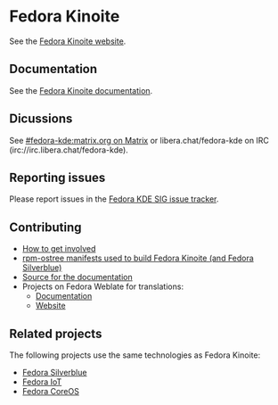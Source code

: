 # Fedora Kinoite

See the [Fedora Kinoite website](https://kinoite.fedoraproject.org/).

## Documentation

See the [Fedora Kinoite documentation](https://docs.fedoraproject.org/en-US/fedora-kinoite/).

## Dicussions

See [#fedora-kde:matrix.org on Matrix](https://matrix.to/#/#fedora-kde:matrix.org) or libera.chat/fedora-kde on IRC (irc://irc.libera.chat/fedora-kde).

## Reporting issues

Please report issues in the [Fedora KDE SIG issue tracker](https://pagure.io/fedora-kde/SIG/issues).

## Contributing

- [How to get involved](https://kinoite.fedoraproject.org/get-involved/)
- [rpm-ostree manifests used to build Fedora Kinoite (and Fedora Silverblue)](https://pagure.io/workstation-ostree-config)
- [Source for the documentation](https://pagure.io/fedora-kde/kinoite-docs)
- Projects on Fedora Weblate for translations:
  - [Documentation](https://translate.fedoraproject.org/projects/fedora-docs-l10n-fedora-kinoite/)
  - [Website](https://translate.fedoraproject.org/projects/fedora-kde/kinoite-site/)

## Related projects

The following projects use the same technologies as Fedora Kinoite:

- [Fedora Silverblue](https://silverblue.fedoraproject.org/)
- [Fedora IoT](https://getfedora.org/iot/)
- [Fedora CoreOS](https://getfedora.org/coreos)
